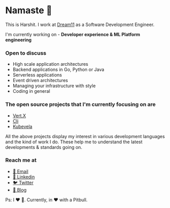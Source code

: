 # Namaste 🙏

This is Harshit. I work at [Dream11](https://github.com/dream11) as a Software Development Engineer.

I'm currently working on - **Developer experience & ML Platform engineering**

### Open to discuss

- High scale application architectures
- Backend applications in Go, Python or Java
- Serverless applications
- Event driven architectures
- Managing your infrastructure with style
- Coding in general

### The open source projects that I'm currently focusing on are

- [Vert.X](https://github.com/eclipse-vertx/vert.x)
- [Cli](https://github.com/mitchellh/cli)
- [Kubevela](https://github.com/oam-dev/kubevela)

All the above projects display my interest in various development languages and the kind of work I do. 
These help me to understand the latest developments & standards going on. 

### Reach me at

- [📧 Email](mailto:brown.hash@outlook.com)
- [👤 Linkedin](https://www.linkedin.com/in/brownhash/)
- [🐦 Twitter](https://twitter.com/harrydbst)
- [📝 Blog](https://brownhash.medium.com/)

Ps: I :heart: :dog:. Currently, in :heart: with a Pitbull.
